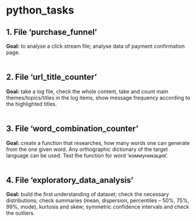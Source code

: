 # python_tasks

## 1. File ‘purchase_funnel’
**Goal:** to analyse a click stream file; analyse data of payment confirmation page.
<br>
<br>

## 2. File ‘url_title_counter’
**Goal:** take a log file, check the whole content, take and count main themes/topics/titles in the log items, show message frequency according to the highlighted titles.
<br>
<br>

## 3. File ‘word_combination_counter’
**Goal:** create a function that researches, how many words one can generate from the one given word. Any orthographic dictionary of the target language can be used. Test the function for word ‘коммуникация’.
<br>
<br>

## 4. File ‘exploratory_data_analysis’
**Goal:** build the first understanding of dataset; check the necessary distributions; check summaries (mean, dispersion, percentiles – 50%, 75%, 99%, mode), kurtosis and skew; symmetric confidence intervals and check the outliers.
<br>
<br>
